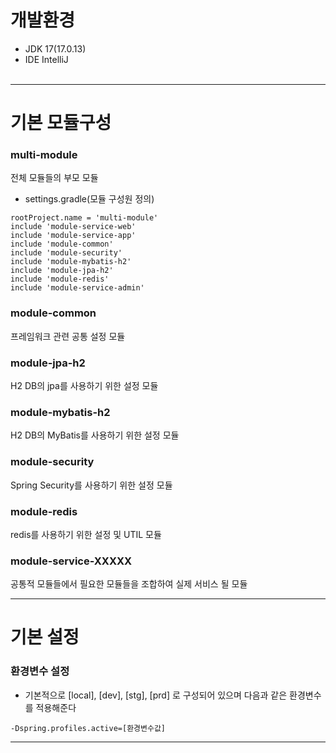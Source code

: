 
# 개발환경
+ JDK 17(17.0.13)
+ IDE IntelliJ
  <br/><br/>
- - -
# 기본 모듈구성
### multi-module
전체 모듈들의 부모 모듈
+ settings.gradle(모듈 구성원 정의)
<pre><code>rootProject.name = 'multi-module'
include 'module-service-web'
include 'module-service-app'
include 'module-common'
include 'module-security'
include 'module-mybatis-h2'
include 'module-jpa-h2'
include 'module-redis'
include 'module-service-admin'
</code></pre>
### module-common
프레임워크 관련 공통 설정 모듈
### module-jpa-h2
H2 DB의 jpa를 사용하기 위한 설정 모듈
### module-mybatis-h2
H2 DB의 MyBatis를 사용하기 위한 설정 모듈
### module-security
Spring Security를 사용하기 위한 설정 모듈
### module-redis
redis를 사용하기 위한 설정 및 UTIL 모듈
### module-service-XXXXX
공통적 모듈들에서 필요한 모듈들을 조합하여 실제 서비스 될 모듈 
- - -
# 기본 설정
### 환경변수 설정
+ 기본적으로 [local], [dev], [stg], [prd] 로 구성되어 있으며 다음과 같은 환경변수를 적용해준다
<pre><code>-Dspring.profiles.active=[환경변수값]</code></pre>
- - -